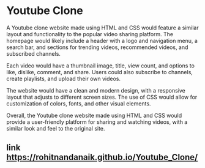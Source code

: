 
# Youtube Clone

A Youtube clone website made using HTML and CSS would feature a similar layout and functionality to the popular video sharing platform. The homepage would likely include a header with a logo and navigation menu, a search bar, and sections for trending videos, recommended videos, and subscribed channels.

Each video would have a thumbnail image, title, view count, and options to like, dislike, comment, and share. Users could also subscribe to channels, create playlists, and upload their own videos.

The website would have a clean and modern design, with a responsive layout that adjusts to different screen sizes. The use of CSS would allow for customization of colors, fonts, and other visual elements.

Overall, the Youtube clone website made using HTML and CSS would provide a user-friendly platform for sharing and watching videos, with a similar look and feel to the original site.

## link https://rohitnandanaik.github.io/Youtube_Clone/


